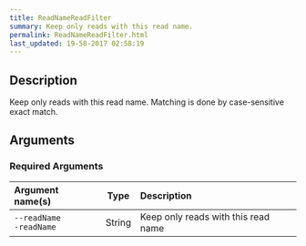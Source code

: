 ```yaml
---
title: ReadNameReadFilter
summary: Keep only reads with this read name.
permalink: ReadNameReadFilter.html
last_updated: 19-58-2017 02:58:19
---
```


## Description

Keep only reads with this read name.
 Matching is done by case-sensitive exact match.

## Arguments

### Required Arguments

| Argument name(s) | Type | Description |
| :--------------- | :--: | :------ |
| `--readName`<br/>`-readName` | String | Keep only reads with this read name |


